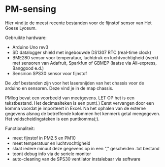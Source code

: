 # PM-sensing
Hier vind je de meest recente bestanden voor de fijnstof sensor van Het Goese Lyceum.

Gebruikte hardware:
- Arduino Uno rev3
- SD datalogger shield met ingebouwde DS1307 RTC (real-time clock)
- BME280 sensor voor temperatuur, luchtdruk en luchtvochtigheid (werkt met sensoren van Adafruit, Sparkfun of GBMEP (laatse via Ali-express, Banggood e.d.)
- Sensirion SPS30 sensor voor fijnstof

De .dxf bestanden zijn voor het lasersnijden van het chassis voor de arduino en sensoren. Deze vind je in de map chassis.

PMlog bevat een voorbeeld van meetgevens. LET OP het is een tekstbestand. Het decimaalteken is een punt(.) Eerst vervangen door een komma voordat je importeert in Excel. Na het ophalen van de externe gegevens alsnog de betreffende kolommen het kenmerk getal meegegeven.
Het veldscheidingsteken is een puntkomma(;).

Functionaliteit:
  - meet fijnstof in PM2.5 en PM10
  - meet temperatuur en luchtvochtigheid
  - slaat iedere minuut deze gegevens op in een "," gescheiden .txt bestand
  - toont debug info via de seriele monitor
  - auto-cleaning van de SPS30 ventilator instalebaar via software
